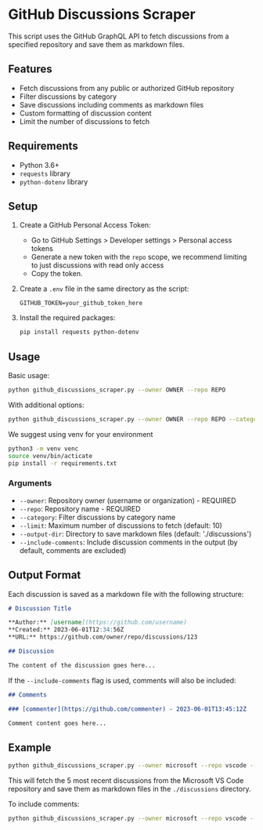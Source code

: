 # GitHub Discussions Scraper

This script uses the GitHub GraphQL API to fetch discussions from a specified repository and save them as markdown files.

## Features

- Fetch discussions from any public or authorized GitHub repository
- Filter discussions by category
- Save discussions including comments as markdown files
- Custom formatting of discussion content
- Limit the number of discussions to fetch

## Requirements

- Python 3.6+
- `requests` library
- `python-dotenv` library

## Setup

1. Create a GitHub Personal Access Token:
   - Go to GitHub Settings > Developer settings > Personal access tokens
   - Generate a new token with the `repo` scope, we recommend limiting to just discussions with read only access
   - Copy the token. 

2. Create a `.env` file in the same directory as the script:
   ```
   GITHUB_TOKEN=your_github_token_here
   ```

3. Install the required packages:
   ```bash
   pip install requests python-dotenv
   ```

## Usage

Basic usage:
```bash
python github_discussions_scraper.py --owner OWNER --repo REPO
```

With additional options:
```bash
python github_discussions_scraper.py --owner OWNER --repo REPO --category CATEGORY_NAME --limit 20 --output-dir ./my_discussions --include-comments
```

We suggest using venv for your environment
```bash
python3 -m venv venc
source venv/bin/acticate
pip install -r requirements.txt
```
### Arguments

- `--owner`: Repository owner (username or organization) - REQUIRED
- `--repo`: Repository name - REQUIRED
- `--category`: Filter discussions by category name
- `--limit`: Maximum number of discussions to fetch (default: 10)
- `--output-dir`: Directory to save markdown files (default: './discussions')
- `--include-comments`: Include discussion comments in the output (by default, comments are excluded)

## Output Format

Each discussion is saved as a markdown file with the following structure:

```markdown
# Discussion Title

**Author:** [username](https://github.com/username)  
**Created:** 2023-06-01T12:34:56Z  
**URL:** https://github.com/owner/repo/discussions/123  

## Discussion

The content of the discussion goes here...
```

If the `--include-comments` flag is used, comments will also be included:

```markdown
## Comments

### [commenter](https://github.com/commenter) - 2023-06-01T13:45:12Z

Comment content goes here...
```

## Example

```bash
python github_discussions_scraper.py --owner microsoft --repo vscode --limit 5
```

This will fetch the 5 most recent discussions from the Microsoft VS Code repository and save them as markdown files in the `./discussions` directory.

To include comments:

```bash
python github_discussions_scraper.py --owner microsoft --repo vscode --limit 5 --include-comments
```
